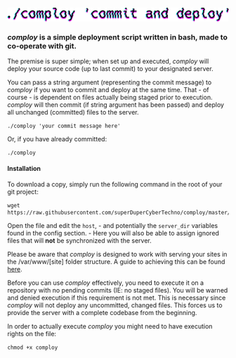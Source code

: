 ![comploy](https://raw.githubusercontent.com/superDuperCyberTechno/comploy/master/header.png)

### *comploy* is a simple deployment script written in bash, made to co-operate with git.

The premise is super simple; when set up and executed, _comploy_ will deploy your source code (up to last commit) to your designated server.

You can pass a string argument (representing the commit message) to _comploy_ if you want to commit and deploy at the same time. That - of course - is dependent on files actually being staged prior to execution. _comploy_ will then commit (if string argument has been passed) and deploy all unchanged (committed) files to the server.

```
./comploy 'your commit message here'
```

Or, if you have already committed:

```
./comploy
```

#### Installation
To download a copy, simply run the following command in the root of your git project: 

```
wget https://raw.githubusercontent.com/superDuperCyberTechno/comploy/master/comploy
```

Open the file and edit the `host`, - and potentially the `server_dir` variables found in the config section. - Here you will also be able to assign ignored files that will **not** be synchronized with the server.

Please be aware that _comploy_ is designed to work with serving your sites in the /var/www/[site] folder structure. A guide to achieving this can be found [here](https://www.digitalocean.com/community/tutorials/how-to-set-up-apache-virtual-hosts-on-ubuntu-16-04).

Before you can use _comploy_ effectively, you need to execute it on a repository with no pending commits (IE: no staged files). You will be warned and denied execution if this requirement is not met. This is necessary since _comploy_ will not deploy any uncommitted, changed files. This forces us to provide the server with a complete codebase from the beginning.

In order to actually execute _comploy_ you might need to have execution rights on the file:


```
chmod +x comploy
```
